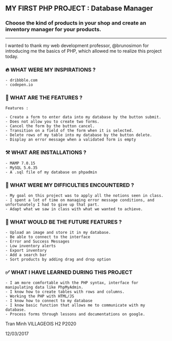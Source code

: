 ## MY FIRST PHP PROJECT : Database Manager

### Choose the kind of products in your shop and create an inventory manager for your products.
_________________________________________

I wanted to thank my web development professor, @brunosimon for introducing me the basics of PHP, which allowed me to realize this project today.

### 🔥 WHAT WERE MY INSPIRATIONS ?

    - dribbble.com
    - codepen.io

### 📌 WHAT ARE THE FEATURES ? 

    Features : 

    - Create a form to enter data into my database by the button submit.
    - Does not allow you to create two forms.
    - Cancel the form by the button cancel.
    - Transition on a field of the form when it is selected.
    - Delete rows of my table into my database by the button delete.
    - Display an error message when a validated form is empty

### ⚒ WHAT ARE INSTALLATIONS ?

    - MAMP 7.0.15
    - MySQL 5.6.35
    - A .sql file of my database on phpadmin

### 🚧 WHAT WERE MY DIFFICULTIES ENCOUNTERED ? 

    - My goal on this project was to apply all the notions seen in class.
    - I spent a lot of time on managing error message conditions, and unfortunately I had to give up that part.
    - Adapt what we saw in class with what we wanted to achieve.

### 🚀 WHAT WOULD BE THE FUTURE FEATURES ? 

    - Upload an image and store it in my database.
    - Be able to connect to the interface
    - Error and Success Messages
    - Low inventory alerts
    - Export inventory
    - Add a search bar
    - Sort products by adding drag and drop option

### ✅ WHAT I HAVE LEARNED DURING THIS PROJECT 

    - I am more comfortable with the PHP syntax, interface for manipulating data like PhpMyAdmin.
    - I know how to create tables with rows and columns.
    - Working the PHP with HTML/JS
    - I know how to connect to my database
    - I know basic function that allows me to communicate with my database.
    - Process forms through lessons and documentations on google.



Tran Minh VILLAGEOIS
H2 P2020

12/03/2017